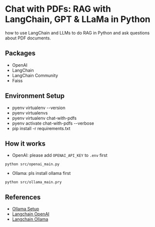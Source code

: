 # Chat with PDFs: RAG with LangChain, GPT & LLaMa in Python

how to use LangChain and LLMs to do RAG in Python and ask questions about PDF documents.

## Packages

- OpenAI
- LangChain
- LangChain Community
- Faiss

## Environment Setup

- pyenv virtualenv --version
- pyenv virtualenvs
- pyenv virtualenv chat-with-pdfs
- pyenv activate chat-with-pdfs --verbose
- pip install -r requirements.txt

## How it works

- OpenAI: please add `OPENAI_API_KEY` to `.env` first

```
python src/openai_main.py
```

- Ollama: pls install ollama first

```
python src/ollama_main.pry
```

## References

- [Ollama Setup](https://ollama.com/)
- [Langchain OpenAI](https://python.langchain.com/docs/integrations/providers/openai/)
- [Langchain Ollama](https://python.langchain.com/docs/integrations/providers/ollama/)
